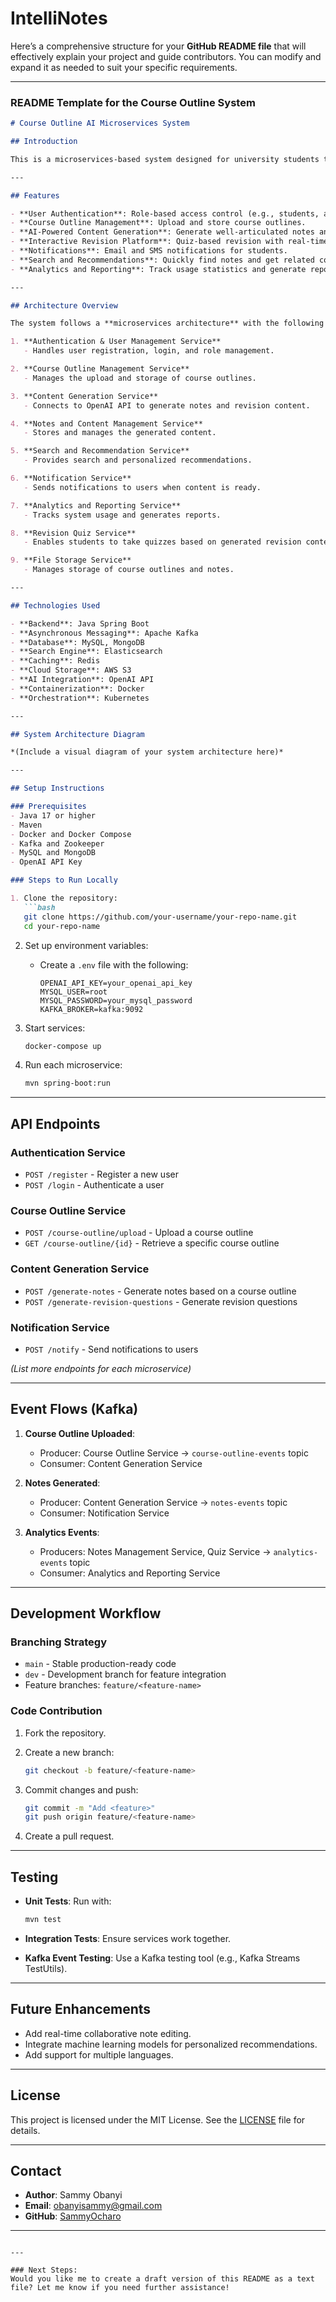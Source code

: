 # IntelliNotes
Here’s a comprehensive structure for your **GitHub README file** that will effectively explain your project and guide contributors. You can modify and expand it as needed to suit your specific requirements.

---

### **README Template for the Course Outline System**

```markdown
# Course Outline AI Microservices System

## Introduction

This is a microservices-based system designed for university students to upload their course outlines and receive AI-generated notes and revision questions. The platform leverages modern technologies such as Java Spring Boot, Kafka, and OpenAI APIs to provide a seamless experience for students and educators.

---

## Features

- **User Authentication**: Role-based access control (e.g., students, admins).
- **Course Outline Management**: Upload and store course outlines.
- **AI-Powered Content Generation**: Generate well-articulated notes and solved revision questions using OpenAI API.
- **Interactive Revision Platform**: Quiz-based revision with real-time feedback.
- **Notifications**: Email and SMS notifications for students.
- **Search and Recommendations**: Quickly find notes and get related content.
- **Analytics and Reporting**: Track usage statistics and generate reports.

---

## Architecture Overview

The system follows a **microservices architecture** with the following components:

1. **Authentication & User Management Service**
   - Handles user registration, login, and role management.

2. **Course Outline Management Service**
   - Manages the upload and storage of course outlines.

3. **Content Generation Service**
   - Connects to OpenAI API to generate notes and revision content.

4. **Notes and Content Management Service**
   - Stores and manages the generated content.

5. **Search and Recommendation Service**
   - Provides search and personalized recommendations.

6. **Notification Service**
   - Sends notifications to users when content is ready.

7. **Analytics and Reporting Service**
   - Tracks system usage and generates reports.

8. **Revision Quiz Service**
   - Enables students to take quizzes based on generated revision content.

9. **File Storage Service**
   - Manages storage of course outlines and notes.

---

## Technologies Used

- **Backend**: Java Spring Boot
- **Asynchronous Messaging**: Apache Kafka
- **Database**: MySQL, MongoDB
- **Search Engine**: Elasticsearch
- **Caching**: Redis
- **Cloud Storage**: AWS S3
- **AI Integration**: OpenAI API
- **Containerization**: Docker
- **Orchestration**: Kubernetes

---

## System Architecture Diagram

*(Include a visual diagram of your system architecture here)*

---

## Setup Instructions

### Prerequisites
- Java 17 or higher
- Maven
- Docker and Docker Compose
- Kafka and Zookeeper
- MySQL and MongoDB
- OpenAI API Key

### Steps to Run Locally

1. Clone the repository:
   ```bash
   git clone https://github.com/your-username/your-repo-name.git
   cd your-repo-name
   ```

2. Set up environment variables:
   - Create a `.env` file with the following:
     ```env
     OPENAI_API_KEY=your_openai_api_key
     MYSQL_USER=root
     MYSQL_PASSWORD=your_mysql_password
     KAFKA_BROKER=kafka:9092
     ```

3. Start services:
   ```bash
   docker-compose up
   ```

4. Run each microservice:
   ```bash
   mvn spring-boot:run
   ```

---

## API Endpoints

### Authentication Service
- `POST /register` - Register a new user
- `POST /login` - Authenticate a user

### Course Outline Service
- `POST /course-outline/upload` - Upload a course outline
- `GET /course-outline/{id}` - Retrieve a specific course outline

### Content Generation Service
- `POST /generate-notes` - Generate notes based on a course outline
- `POST /generate-revision-questions` - Generate revision questions

### Notification Service
- `POST /notify` - Send notifications to users

*(List more endpoints for each microservice)*

---

## Event Flows (Kafka)

1. **Course Outline Uploaded**:
   - Producer: Course Outline Service → `course-outline-events` topic
   - Consumer: Content Generation Service

2. **Notes Generated**:
   - Producer: Content Generation Service → `notes-events` topic
   - Consumer: Notification Service

3. **Analytics Events**:
   - Producers: Notes Management Service, Quiz Service → `analytics-events` topic
   - Consumer: Analytics and Reporting Service

---

## Development Workflow

### Branching Strategy
- `main` - Stable production-ready code
- `dev` - Development branch for feature integration
- Feature branches: `feature/<feature-name>`

### Code Contribution
1. Fork the repository.
2. Create a new branch:
   ```bash
   git checkout -b feature/<feature-name>
   ```
3. Commit changes and push:
   ```bash
   git commit -m "Add <feature>"
   git push origin feature/<feature-name>
   ```

4. Create a pull request.

---

## Testing

- **Unit Tests**: Run with:
  ```bash
  mvn test
  ```

- **Integration Tests**: Ensure services work together.

- **Kafka Event Testing**: Use a Kafka testing tool (e.g., Kafka Streams TestUtils).

---

## Future Enhancements

- Add real-time collaborative note editing.
- Integrate machine learning models for personalized recommendations.
- Add support for multiple languages.

---

## License

This project is licensed under the MIT License. See the [LICENSE](LICENSE) file for details.

---

## Contact

- **Author**: Sammy Obanyi  
- **Email**: obanyisammy@gmail.com  
- **GitHub**: [SammyOcharo](https://github.com/SammyOcharo)

---

```

---

### Next Steps:
Would you like me to create a draft version of this README as a text file? Let me know if you need further assistance!

